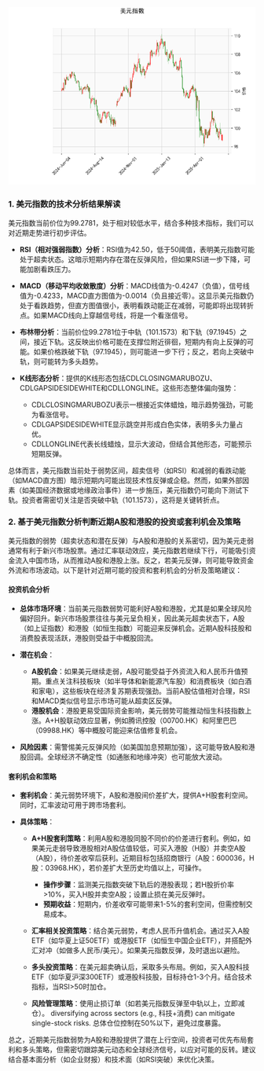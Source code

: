 ![图](USDX.png)

### 1. 美元指数的技术分析结果解读

美元指数当前价位为99.2781，处于相对较低水平，结合多种技术指标，我们可以对近期走势进行初步评估。

- **RSI（相对强弱指数）分析**：RSI值为42.50，低于50阈值，表明美元指数可能处于超卖状态。这暗示短期内存在潜在反弹风险，但如果RSI进一步下降，可能加剧看跌压力。
  
- **MACD（移动平均收敛散度）分析**：MACD线值为-0.4247（负值），信号线值为-0.4233，MACD直方图值为-0.0014（负且接近零）。这显示美元指数仍处于看跌趋势，但直方图值很小，表明看跌动能正在减弱，可能即将出现转折点。如果MACD线向上穿越信号线，将是一个看涨信号。

- **布林带分析**：当前价位99.2781位于中轨（101.1573）和下轨（97.1945）之间，接近下轨。这反映出价格可能在支撑位附近徘徊，短期内有向上反弹的可能。如果价格跌破下轨（97.1945），则可能进一步下行；反之，若向上突破中轨，则可能转为多头趋势。

- **K线形态分析**：提供的K线形态包括CDLCLOSINGMARUBOZU、CDLGAPSIDESIDEWHITE和CDLLONGLINE。这些形态整体偏向强势：
  - CDLCLOSINGMARUBOZU表示一根接近实体蜡烛，暗示趋势强劲，可能为看涨信号。
  - CDLGAPSIDESIDEWHITE显示跳空并形成白色实体，表明多头力量占优。
  - CDLLONGLINE代表长线蜡烛，显示大波动，但结合其他形态，可能预示短期反弹。

总体而言，美元指数当前处于弱势区间，超卖信号（如RSI）和减弱的看跌动能（如MACD直方图）暗示短期内可能出现技术性反弹或企稳。然而，如果外部因素（如美国经济数据或地缘政治事件）进一步施压，美元指数仍可能向下测试下轨。投资者需密切关注是否突破中轨（101.1573），这将是关键转折点。

### 2. 基于美元指数分析判断近期A股和港股的投资或套利机会及策略

美元指数的弱势（超卖状态和潜在反弹）与A股和港股的关系密切，因为美元走弱通常有利于新兴市场股票。通过汇率联动效应，美元指数若继续下行，可能吸引资金流入中国市场，从而推动A股和港股上涨。反之，若美元反弹，则可能导致资金外流和市场波动。以下是针对近期可能的投资和套利机会的分析及策略建议：

#### **投资机会分析**
- **总体市场环境**：当前美元指数弱势可能利好A股和港股，尤其是如果全球风险偏好回升。新兴市场股票往往与美元呈负相关，因此美元超卖状态下，A股（如上证指数）和港股（如恒生指数）可能迎来反弹机会。近期A股科技股和消费股表现活跃，港股则受益于中概股回流。
  
- **潜在机会**：
  - **A股机会**：如果美元继续走弱，A股可能受益于外资流入和人民币升值预期。重点关注科技板块（如半导体和新能源汽车股）和消费板块（如白酒和家电），这些板块在经济复苏期表现强劲。当前A股估值相对合理，RSI和MACD类似信号显示市场可能从超卖区反弹。
  - **港股机会**：港股更易受国际资金影响，美元弱势可能推动恒生科技指数上涨。A+H股联动效应显著，例如腾讯控股（00700.HK）和阿里巴巴（09988.HK）等中概股可能迎来估值修复机会。

- **风险因素**：需警惕美元反弹风险（如美国加息预期加强），这可能导致A股和港股回调。全球经济不确定性（如通胀和地缘冲突）也可能放大波动。

#### **套利机会和策略**
- **套利机会**：美元弱势环境下，A股和港股间价差扩大，提供A+H股套利空间。同时，汇率波动可用于跨市场套利。
  
- **具体策略**：
  - **A+H股套利策略**：利用A股和港股同股不同价的价差进行套利。例如，如果美元走弱导致港股相对A股估值较低，可买入港股（H股）并卖空A股（A股），待价差收窄后获利。近期目标包括招商银行（A股：600036，H股：03968.HK），若价差扩大至历史均值以上，可操作。
    - **操作步骤**：监测美元指数突破下轨后的港股表现；若H股折价率>10%，买入H股并卖空A股；设置止损在美元反弹时。
    - **预期收益**：短期内，价差收窄可能带来1-5%的套利空间，但需控制交易成本。
    
  - **汇率相关投资策略**：结合美元弱势，考虑人民币升值机会。通过买入A股ETF（如华夏上证50ETF）或港股ETF（如恒生中国企业ETF），并搭配外汇对冲（如做多人民币/美元）。如果美元指数反弹，及时退出以避险。
    
  - **多头投资策略**：在美元超卖确认后，采取多头布局。例如，买入A股科技ETF（如华夏沪深300ETF）或港股科技股，目标持仓1-3个月。结合技术指标，当RSI>50时加仓。
    
  - **风险管理策略**：使用止损订单（如若美元指数反弹至中轨以上，立即减仓）。 diversifying across sectors (e.g., 科技+消费) can mitigate single-stock risks. 总体仓位控制在50%以下，避免过度暴露。

总之，近期美元指数弱势为A股和港股提供了潜在上行空间，投资者可优先布局套利和多头策略，但需密切跟踪美元动态和全球经济信号，以应对可能的反转。建议结合基本面分析（如企业财报）和技术面（如RSI突破）来优化决策。